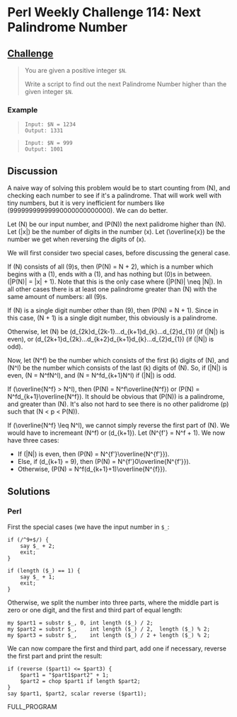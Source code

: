 # Perl Weekly Challenge 114: Next Palindrome Number

## [Challenge](https://perlweeklychallenge.org/blog/perl-weekly-challenge-114/#TASK1)

> You are given a positive integer `$N`.
> 
> Write a script to find out the next Palindrome Number higher
> than the given integer `$N`.

### Example
>     Input: $N = 1234
>     Output: 1331

>     Input: $N = 999
>     Output: 1001


## Discussion
A naive way of solving this problem would be to start counting from
\(N\), and checking each number to see if it's a palindrome. That
will work well with tiny numbers, but it is very inefficient for numbers like
\(99999999999990000000000000\). We can do better.

Let \(N\) be our input number, and \(P(N)\) the next palidrome
higher than \(N\). Let \(|x|\) be the number of digits in the
number \(x\). Let \(\overline{x}\) be the number we get when
reversing the digits of \(x\).

We will first consider two special cases, before discussing the
general case.

If \(N\) consists of all \(9\)s, then
\(P(N) = N + 2\), which is a number which begins with a \(1\), ends with
a \(1\), and has nothing but \(0\)s in between. \(|P(N)| = |x| + 1\).
Note that this is the only case where \(|P(N)| \neq |N|\). In all other
cases there is at least one palindrome greater than \(N\) with the same
amount of numbers: all \(9\)s.

If \(N\) is a single digit number other than \(9\), then \(P(N) = N + 1\).
Since in this case, \(N + 1\) is a single digit number, this obviously
is a palindrome.

Otherwise, let \(N\) be \(d_{2k}d_{2k-1}...d_{k+1}d_{k}...d_{2}d_{1}\)
(if \(|N|\) is even), or
\(d_{2k+1}d_{2k}...d_{k+2}d_{k+1}d_{k}...d_{2}d_{1}\) (if \(|N|\) is odd).

Now, let \(N^f\) be the number which consists of the first \(k\)
digits of \(N\), and \(N^l\) be the number which consists of
the last \(k\) digits of \(N\). So, if \(|N|\) is even,
\(N = N^fN^l\), and \(N = N^fd_{k+1}N^l\) if \(|N|\) is odd.

If \(\overline{N^f} > N^l\), then \(P(N) = N^f\overline{N^f}\) 
or \(P(N) = N^fd_{k+1}\overline{N^f}\). It should be obvious
that \(P(N)\) is a palindrome, and greater than \(N\). It's also
not hard to see there is no other palidrome \(p\) such that
\(N < p < P(N)\).

If \(\overline{N^f} \leq N^l\), we cannot simply reverse the
first part of \(N\). We would have to incremeant \(N^f\) or \(d_{k+1}\).
Let \(N^{f'} = N^f + 1\). We now have three cases:

* If \(|N|\) is even, then \(P(N) = N^{f'}\overline{N^{f'}}\). 
* Else, if \(d_{k+1} = 9\), then \(P(N) = N^{f'}0\overline{N^{f'}}\).
* Otherwise, \(P(N) = N^f(d_{k+1}+1)\overline{N^{f}}\).

## Solutions

### Perl

First the special cases (we have the input number in `$_`:
~~~~
if (/^9+$/) {
    say $_ + 2;
    exit;
}

if (length ($_) == 1) {
    say $_ + 1;
    exit;
}
~~~~
Otherwise, we split the number into three parts, where the
middle part is zero or one digit, and the first and third
part of equal length:
~~~~
my $part1 = substr $_, 0, int length ($_) / 2;
my $part2 = substr $_,    int length ($_) / 2,  length ($_) % 2;
my $part3 = substr $_,    int length ($_) / 2 + length ($_) % 2;
~~~~
We can now compare the first and third part, add one if necessary,
reverse the first part and print the result:
~~~~
if (reverse ($part1) <= $part3) {
    $part1 = "$part1$part2" + 1;
    $part2 = chop $part1 if length $part2;
}
say $part1, $part2, scalar reverse ($part1);
~~~~

FULL_PROGRAM
